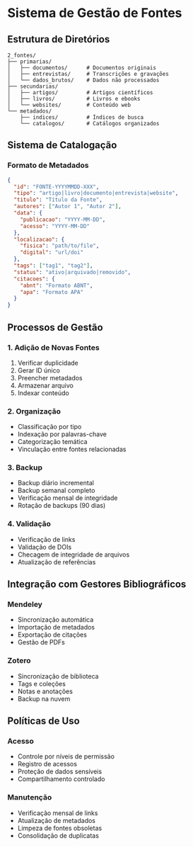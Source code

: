 # Sistema de Gestão de Fontes

## Estrutura de Diretórios

```
2_fontes/
├── primarias/
│   ├── documentos/      # Documentos originais
│   ├── entrevistas/     # Transcrições e gravações
│   └── dados_brutos/    # Dados não processados
├── secundarias/
│   ├── artigos/         # Artigos científicos
│   ├── livros/          # Livros e ebooks
│   └── websites/        # Conteúdo web
└── metadados/
    ├── indices/         # Índices de busca
    └── catalogos/       # Catálogos organizados
```

## Sistema de Catalogação

### Formato de Metadados
```json
{
  "id": "FONTE-YYYYMMDD-XXX",
  "tipo": "artigo|livro|documento|entrevista|website",
  "titulo": "Título da Fonte",
  "autores": ["Autor 1", "Autor 2"],
  "data": {
    "publicacao": "YYYY-MM-DD",
    "acesso": "YYYY-MM-DD"
  },
  "localizacao": {
    "fisica": "path/to/file",
    "digital": "url/doi"
  },
  "tags": ["tag1", "tag2"],
  "status": "ativo|arquivado|removido",
  "citacoes": {
    "abnt": "Formato ABNT",
    "apa": "Formato APA"
  }
}
```

## Processos de Gestão

### 1. Adição de Novas Fontes
1. Verificar duplicidade
2. Gerar ID único
3. Preencher metadados
4. Armazenar arquivo
5. Indexar conteúdo

### 2. Organização
- Classificação por tipo
- Indexação por palavras-chave
- Categorização temática
- Vinculação entre fontes relacionadas

### 3. Backup
- Backup diário incremental
- Backup semanal completo
- Verificação mensal de integridade
- Rotação de backups (90 dias)

### 4. Validação
- Verificação de links
- Validação de DOIs
- Checagem de integridade de arquivos
- Atualização de referências

## Integração com Gestores Bibliográficos

### Mendeley
- Sincronização automática
- Importação de metadados
- Exportação de citações
- Gestão de PDFs

### Zotero
- Sincronização de biblioteca
- Tags e coleções
- Notas e anotações
- Backup na nuvem

## Políticas de Uso

### Acesso
- Controle por níveis de permissão
- Registro de acessos
- Proteção de dados sensíveis
- Compartilhamento controlado

### Manutenção
- Verificação mensal de links
- Atualização de metadados
- Limpeza de fontes obsoletas
- Consolidação de duplicatas 